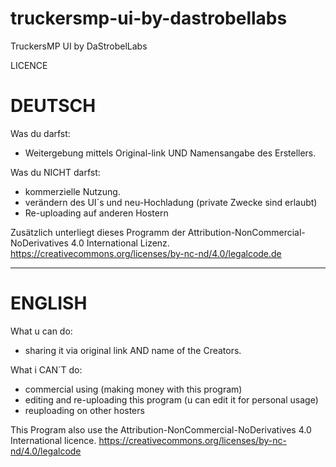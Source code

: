 # truckersmp-ui-by-dastrobellabs
TruckersMP UI by DaStrobelLabs



LICENCE

# DEUTSCH

Was du darfst:
- Weitergebung mittels Original-link UND Namensangabe des Erstellers.

Was du NICHT darfst:
- kommerzielle Nutzung.
- verändern des UI´s und neu-Hochladung (private Zwecke sind erlaubt)
- Re-uploading auf anderen Hostern

Zusätzlich unterliegt dieses Programm der Attribution-NonCommercial-NoDerivatives 4.0 International Lizenz.
https://creativecommons.org/licenses/by-nc-nd/4.0/legalcode.de

____________________________________________________________________________


# ENGLISH


What u can do:
- sharing it via original link AND  name of the Creators.

What i CAN´T do:
- commercial using (making money with this program)
- editing and re-uploading this program (u can edit it for personal usage)
- reuploading on other hosters


This Program also use the Attribution-NonCommercial-NoDerivatives 4.0 International licence.
https://creativecommons.org/licenses/by-nc-nd/4.0/legalcode
